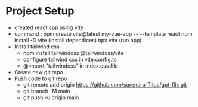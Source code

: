 # Project Setup
- created react app using vite
- command : npm create vite@latest my-vue-app -- --template react
            npm install -D vite (install dependices)
            npx vite (run app)
- Install tailwind css
    - npm install tailwindcss @tailwindcss/vite
    - configure tailwind css in vite.config.ts
    - @import "tailwindcss" in index.css file
- Create new git repo
- Push code to git repo 
    - git remote add origin https://github.com/surendra-Titus/gpt-flix.git
    - git branch -M main
    - git push -u origin main